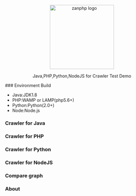 <p align="center">
    <img src="https://github.com/suoyuesmile/webSpider/raw/master/Show/spider.png" alt="zanphp logo" width="210" height="210">
</p>
<p align="center">
Java,PHP,Python,NodeJS for Crawler Test Demo
</p>
### Environment Build   

- Java:JDK1.8
- PHP:WAMP or LAMP(php5.6+)
- Python:Python(2.0+)
- Node:Node.js

### Crawler for Java

### Crawler for PHP

### Crawler for Python

### Crawler for NodeJS

### Compare graph

### About 



